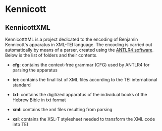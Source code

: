 # Kennicott

## KennicottXML

KennicottXML is a project dedicated to the encoding of Benjamin Kennicott's apparatus in XML-TEI language. 
The encoding is carried out automatically by means of a parser, created using the [ANTLR4 software](https://www.antlr.org/).
Below is the list of folders and their contents.

- **cfg**: contains the context-free grammar (CFG) used by ANTLR4 for parsing the apparatus

- **tei**: contains the final list of XML files according to the TEI international standard

- **txt**: contains the digitized apparatus of the individual books of the Hebrew Bible in txt format

- **xml**: contains the xml files resulting from parsing

- **xsl**: contains the XSL-T stylesheet needed to transform the XML code into TEI
